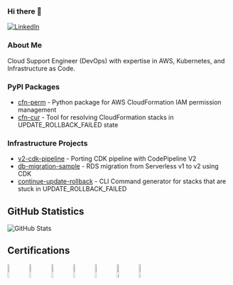 ### Hi there 👋

<a href="https://www.linkedin.com/in/gosolo/" target="_blank">
  <img src="https://img.shields.io/badge/LinkedIn-Connect-blue" alt="LinkedIn">
</a>

### About Me

Cloud Support Engineer (DevOps) with expertise in AWS, Kubernetes, and Infrastructure as Code. 

### PyPI Packages
- [cfn-perm](https://pypi.org/project/cfn-perm/) - Python package for AWS CloudFormation IAM permission management
- [cfn-cur](https://pypi.org/project/cfn-cur/) - Tool for resolving CloudFormation stacks in UPDATE_ROLLBACK_FAILED state


### Infrastructure Projects
- [v2-cdk-pipeline](https://github.com/mrlikl/v2-cdk-pipeline) - Porting CDK pipeline with CodePipeline V2
- [db-migration-sample](https://github.com/mrlikl/db-migration-sample) - RDS migration from Serverless v1 to v2 using CDK
- [continue-update-rollback](https://github.com/mrlikl/continue-update-rollback) - CLI Command generator for stacks that are stuck in UPDATE_ROLLBACK_FAILED


## GitHub Statistics

![GitHub Stats](https://github-readme-stats.vercel.app/api?username=mrlikl&show_icons=true&theme=default&hide_border=true)

## Certifications

<a href="https://www.credly.com/badges/44cc653d-c033-40dd-9e8e-e907f8547b68/public_url" title="AWS Certified Cloud Practitioner"><img src="https://images.credly.com/size/340x340/images/00634f82-b07f-4bbd-a6bb-53de397fc3a6/image.png" alt="AWS Certified Cloud Practitioner" width="9%" height="" /></a>
<a href="https://www.credly.com/badges/9a7d2898-fb0a-4af2-92d6-fa8cbc1dac08" title="AWS Certified AI Practitioner"><img src="https://images.credly.com/size/340x340/images/4d4693bb-530e-4bca-9327-de07f3aa2348/image.png" alt="AWS Certified AI Practitioner" width="9%" height="" /></a>
<a href="https://www.credly.com/badges/fae723d0-d151-4fb9-9c4b-a02c7eaa8ecd/public_url" title="AWS Certified Solutions Architect – Associate"><img src="https://images.credly.com/size/340x340/images/0e284c3f-5164-4b21-8660-0d84737941bc/image.png" alt="AWS Certified Solutions Architect – Associate" width="9%" height="" /></a>
<a href="https://www.credly.com/badges/7bcbd611-9adc-4412-bbcd-f10ac5ebbb6f/public_url" title="AWS Certified Solutions Architect – Professional"><img src="https://images.credly.com/size/340x340/images/2d84e428-9078-49b6-a804-13c15383d0de/image.png" alt="AWS Certified Solutions Architect – Professional" width="9%" height="" /></a>
<a href="https://www.credly.com/badges/77a7e731-10e5-42ad-b667-b963d2498e3c/public_url" title="AWS Certified DevOps Engineer – Professional"><img src="https://images.credly.com/images/bd31ef42-d460-493e-8503-39592aaf0458/image.png" alt="AWS Certified DevOps Engineer – Professional" width="9%" height="" /></a>
<a href="https://www.credly.com/badges/d93b77ab-220c-4048-8eba-fb6c56fca884/public_url" title="CloudFormation Subject Matter Expert"><img src="https://images.credly.com/images/1c465543-7926-48ef-8dd8-d88ca0a9debb/image.png" alt="CloudFormation Subject Matter Expert" width="9%" height="" /></a>
<a href="https://www.credly.com/badges/70903ffb-615b-4154-b3a1-f9572c0012c8/public_url" title="CKA: Certified Kubernetes Administrator"><img src="https://images.credly.com/size/340x340/images/8b8ed108-e77d-4396-ac59-2504583b9d54/cka_from_cncfsite__281_29.png" alt="CKA: Certified Kubernetes Administrator" width="9%" height="" /></a>
